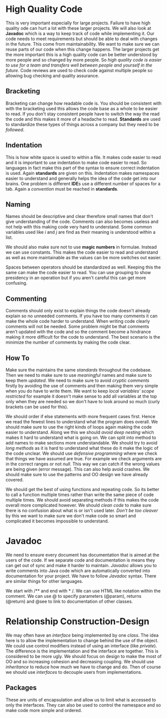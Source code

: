 # High Quality Code
This is very important especially for large projects. Failure to have high quality ode can hurt a lot with these larger projects. We will also look at **Javadoc** which is a way to keep track of code while implementing it. Our code needs to meet requirements but should be able to deal with changes in the future. This come from maintainability. We want to make sure we can reuse parts of our code when this change happens. The larger projects get the more important this is a high quality code can be better understood by more people and so changed by more people. So *high quality code is easier to use for a team and transfers well between people and yourself in the future*. Code reviews are used to check code against multiple people so allowing bug checking and quality assurance.

## Bracketing
Bracketing can change how readable code is. You should be consistent with with the bracketing used this allows the code base as a whole to be easier to read. If you don't stay consistent people have to switch the way the read the code and this makes it more of a headache to read. **Standards** are used to standardize these types of things across a company but they need to be *followed*.

## Indentation
This is how white space is used to within a file. It makes code easier to read and it is important to use indentation to make code easier to read. So languages in fact make this part of the syntax to ensure correct indentation is used. Again **standards** are given on this. Indentation makes namespaces easier to understand and generally helps the idea of the code get into our brains. One problem is different **IDE**s use a different number of spaces for a tab. Again a *convention* must be reached in **standards**.

## Naming
Names should be descriptive and clear therefore small names that don't give understanding of the code. Comments can also becomes useless and not help with this making code very hard to understand. Some common variables used like $i$ and $j$ are find as their meaning is understood within a list.

We should also make sure not to use **magic numbers** in formulae. Instead we can use constants. This makes the code easier to read and understand as well as more maintainable as the values can be more switches out easier.

Spaces between operators should be standardized as well. Keeping this the same can make the code easier to read. You can use grouping to show presidency in an operation but if you aren't careful this can get more confusing.

## Commenting
Comments should only exist to explain things the code doesn't already explain so no unneeded comments. If you have too many comments it can make the whole code harder to understand. When writing code clearly comments will not be needed. Some problem might be that comments aren't updated with the code and so the comment become a hindrance making it more difficult for the code to understand. The best scenario is the minimize the number of comments by making the code clear.

## How To
Make sure the maintains the same *standards* throughout the codebase. Then we need to make sure to use *meaningful* names and make sure to keep them *updated*. We need to make sure to avoid *cryptic comments* firstly by avoiding the use of comments and then making them very simple when you do have to write them. We want to keep *local variables' scope restricted* for example it doesn't make sense to add all variables at the top only when they are needed so we don't have to look around so much (curly brackets can be used for this).

We should order if else statements with more frequent cases first. Hence we read the fewest lines to understand what the program does overall. We should make sure to use the right kinds of loops again making the code easier to understand. Along we this we should *avoid deep nesting* which makes it hard to understand what is going on. We can split into method to add names to make sections more understandable. We should try to avoid *long methods* as it is hard to understand what these do it make the logic of the code unclear. We should use *defensive programming* where we check that things we have assumed are true. For example we check arguments are in the correct ranges or not *null*. This way we can catch if the wrong values are being given (error message). This can also help avoid crashes. We should make sure to use the patterns and OO design we have already covered.

We should get the best of using functions and repeating code. So its better to call a function multiple times rather than write the same piece of code multiple times. We should avoid separating methods if this makes the code overall more complicated however. We should *clean code* to make sure there is no confusion about what is or isn't used later. *Don't be too cleaver* by this we want to make sure we don't make code so smart and complicated it becomes impossible to understand.

# Javadoc
We need to ensure every document has documentation that is aimed at the users of the code. If we separate code and documentation is means they can get out of sync and make it harder to maintain. *Javadoc* allows you to write comments into Java code which are automatically converted into documentation for your project. We have to follow *Javadoc* syntax. There are similar things for other languages.

We start with /** and end with * /. We can use HTML like notation within the comment. We can use @ to specify parameters (@param), returns (@return) and @see to link to documentation of other classes.

# Relationship Construction-Design
We may often have an *interface* being implemented by one *class*. The idea here is to allow the implementation to change behind the use of the object. We could use control modifiers instead of using an interface (like *private*). The difference is the implementation and the interface are together. This is considered to be more ugly. We should focus on design to make the most of OO and so increasing cohesion and decreasing coupling. We should use *inheritance* to reduce how much we have to change and do. Then of course we should use *interfaces* to decouple users from implementations.

## Packages
These are units of encapsulation and allow us to limit what is accessed to only the interfaces. They can also be used to control the namespace and so make code more simple and ordered.